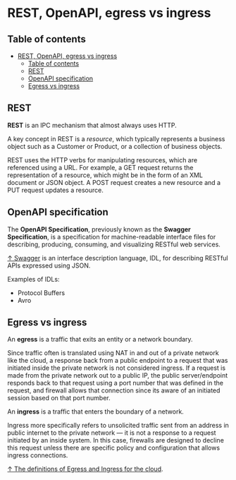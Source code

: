 # REST, OpenAPI, egress vs ingress

## Table of contents

- [REST, OpenAPI, egress vs ingress](#rest-openapi-egress-vs-ingress)
  - [Table of contents](#table-of-contents)
  - [REST](#rest)
  - [OpenAPI specification](#openapi-specification)
  - [Egress vs ingress](#egress-vs-ingress)

## REST

**REST** is an IPC mechanism that almost always uses HTTP.

A key concept in REST is a *resource*, which typically represents a business object such as a Customer or Product, or a collection of business objects.

REST uses the HTTP verbs for manipulating resources, which are referenced using a URL. For example, a GET request returns the representation of a resource, which might be in the form of an XML document or JSON object. A POST request creates a new resource and a PUT request updates a resource.

## OpenAPI specification

The **OpenAPI Specification**, previously known as the **Swagger Specification**, is a specification for machine-readable interface files for describing, producing, consuming, and visualizing RESTful web services.

[↑ Swagger](https://swagger.io) is an interface description language, IDL, for describing RESTful APIs expressed using JSON.

Examples of IDLs:

- Protocol Buffers
- Avro

## Egress vs ingress

An **egress** is a traffic that exits an entity or a network boundary.

Since traffic often is translated using NAT in and out of a private network like the cloud, a response back from a public endpoint to a request that was initiated inside the private network is not considered ingress. If a request is made from the private network out to a public IP, the public server/endpoint responds back to that request using a port number that was defined in the request, and firewall allows that connection since its aware of an initiated session based on that port number.

An **ingress** is a traffic that enters the boundary of a network.

Ingress more specifically refers to unsolicited traffic sent from an address in public internet to the private network — it is not a response to a request initiated by an inside system. In this case, firewalls are designed to decline this request unless there are specific policy and configuration that allows ingress connections.

[↑ The definitions of Egress and Ingress for the cloud](https://aviatrix.com/learn-center/cloud-security/egress-and-ingress/).
